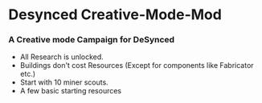 # Desynced Creative-Mode-Mod

### A Creative mode Campaign for DeSynced

* All Research is unlocked.
* Buildings don't cost Resources (Except for components like Fabricator etc.)
* Start with 10 miner scouts.
* A few basic starting resources
